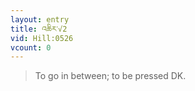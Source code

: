 ```yaml
---
layout: entry
title: འཆིར་√2
vid: Hill:0526
vcount: 0
---
```


> To go in between; to be pressed DK\.

